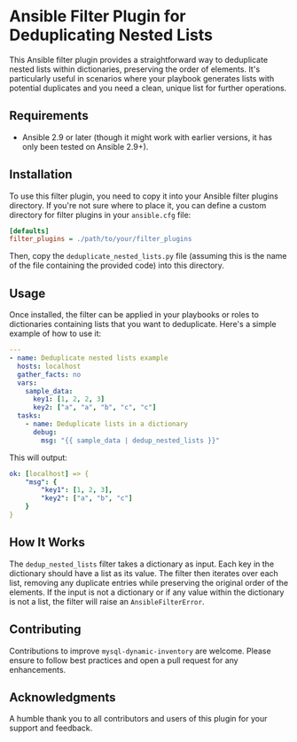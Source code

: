 # Ansible Filter Plugin for Deduplicating Nested Lists

This Ansible filter plugin provides a straightforward way to deduplicate nested lists within dictionaries, preserving the order of elements. It's particularly useful in scenarios where your playbook generates lists with potential duplicates and you need a clean, unique list for further operations.

## Requirements

- Ansible 2.9 or later (though it might work with earlier versions, it has only been tested on Ansible 2.9+).

## Installation

To use this filter plugin, you need to copy it into your Ansible filter plugins directory. If you're not sure where to place it, you can define a custom directory for filter plugins in your `ansible.cfg` file:

```ini
[defaults]
filter_plugins = ./path/to/your/filter_plugins
```

Then, copy the `deduplicate_nested_lists.py` file (assuming this is the name of the file containing the provided code) into this directory.

## Usage

Once installed, the filter can be applied in your playbooks or roles to dictionaries containing lists that you want to deduplicate. Here's a simple example of how to use it:

```yaml
---
- name: Deduplicate nested lists example
  hosts: localhost
  gather_facts: no
  vars:
    sample_data:
      key1: [1, 2, 2, 3]
      key2: ["a", "a", "b", "c", "c"]
  tasks:
    - name: Deduplicate lists in a dictionary
      debug:
        msg: "{{ sample_data | dedup_nested_lists }}"
```

This will output:

```yaml
ok: [localhost] => {
    "msg": {
        "key1": [1, 2, 3],
        "key2": ["a", "b", "c"]
    }
}
```

## How It Works

The `dedup_nested_lists` filter takes a dictionary as input. Each key in the dictionary should have a list as its value. The filter then iterates over each list, removing any duplicate entries while preserving the original order of the elements. If the input is not a dictionary or if any value within the dictionary is not a list, the filter will raise an `AnsibleFilterError`.

## Contributing

Contributions to improve `mysql-dynamic-inventory` are welcome. Please ensure to follow best practices and open a pull request for any enhancements.


## Acknowledgments

A humble thank you to all contributors and users of this plugin for your support and feedback.
